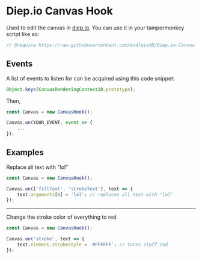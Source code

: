 # Diep.io Canvas Hook
Used to edit the canvas in [diep.io](https;//diep.io). You can use it in your tampermonkey script like so:
```js
// @require https://raw.githubusercontent.com/endlessXD/Diep.io-Canvas-Hook/main/canvas-hook.js
```
## Events
A list of events to listen for can be acquired using this code snippet:
```js
Object.keys(CanvasRenderingContext2D.prototype);
```
Then,
```js
const Canvas = new CanvasHook();

Canvas.on(YOUR_EVENT, event => {
    ...
});
```
## Examples
Replace all text with "lol"
```js
const Canvas = new CanvasHook();

Canvas.on(['fillText', 'strokeText'], text => {
    text.arguments[0] = 'lol'; // replaces all text with "lol"
});
```
---
Change the stroke color of everything to red
```js
const Canvas = new CanvasHook();

Canvas.on('stroke', text => {
    text.element.strokeStyle = '#FFFFFF'; // turns stuff red
});
```